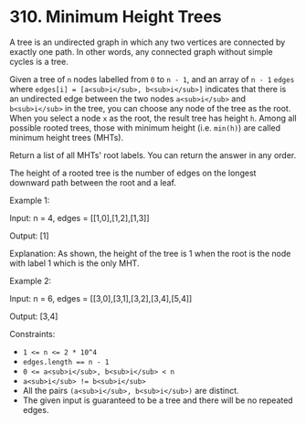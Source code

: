 # 310. Minimum Height Trees

A tree is an undirected graph in which any two vertices are connected by exactly one path. In other words, any connected
graph without simple cycles is a tree.

Given a tree of `n` nodes labelled from `0` to `n - 1`, and an array of `n - 1` `edges` where `edges[i] = [a<sub>i</sub>, b<sub>i</sub>]` indicates that there is an undirected edge between the two nodes `a<sub>i</sub>` and `b<sub>i</sub>` in the tree, you can choose any node of the tree as the root. When you select a node `x` as the root, the result tree has height `h`. Among all possible rooted trees, those with minimum height (i.e. `min(h)`)  are called minimum height trees (MHTs).

Return a list of all MHTs' root labels. You can return the answer in any order.

The height of a rooted tree is the number of edges on the longest downward path between the root and a leaf.

Example 1:

Input: n = 4, edges = [[1,0],[1,2],[1,3]]

Output: [1]

Explanation: As shown, the height of the tree is 1 when the root is the node with label 1 which is the only MHT.

Example 2:

Input: n = 6, edges = [[3,0],[3,1],[3,2],[3,4],[5,4]]

Output: [3,4]

Constraints:

- `1 <= n <= 2 * 10^4`
- `edges.length == n - 1`
- `0 <= a<sub>i</sub>, b<sub>i</sub> < n`
- `a<sub>i</sub> != b<sub>i</sub>`
- All the pairs `(a<sub>i</sub>, b<sub>i</sub>)` are distinct.
- The given input is guaranteed to be a tree and there will be no repeated edges.
